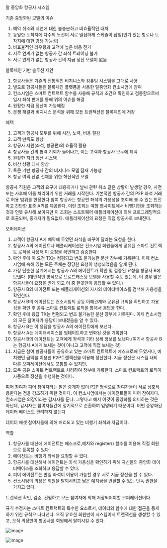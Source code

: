 탈 중앙화 항공사 시스템

기존 중앙화된 모델의 이슈
1. 예약 취소와 지연에 대한 불충분하고 비효율적인 대처
2. 동잏한 도착지에 다수의 노선이 서로 밀접하게 스케쥴이 잡힘(인기 있는 항로나 도착지에 대한 경쟁 가능성)
3. 비효율적인 라우팅과 고객에 높은 비용 전가
4. 서로 연계가 없는 항공사 간 좌석 트레이닝 불가
5. 서로 연계가 없는 항공사 간의 지급 정산 모델이 없음
 
 
블록체인 기반 솔루션 제안
1. 항공사들은 기존의 전통적인 비지니스와 컴퓨팅 시스템을 그대로 사용
2. 별도로 항공사들은 블록체인 플랫폼을 사용한 탈중앙화 컨소시엄에 참여
3. 컨소시엄은 스마트 컨트랙트 함수를 사용해 규칙과 조건으 확인하고 검증함으로써 임시 좌석 판매를 통해 위의 이슈를 해결
4. 원활한 지급 정산이 가능해짐
5. 분쟁 해결과 비지니스 분석을 위해 모든 트랜잭션은 블록체인에 저장

혜택
1. 고객과 항공사 모두를 위해 시간, 노력, 비용 절감
2. 고객 만족도 향상
3. 항공사 지원(좌석, 항공편)의 효율적 활용
4. 항공사들 간의 협력 기회가  늘어나고, 이는 고객과 항공사 모두에 혜택
5. 원활한 지급 정산 시스템
6. 비상 상황 대처 향상
7. 토큰 기반 항공사 간의 비지니스 모델 잠재 가능성
8. 항공 여객 산없 전체를 위한 혁신적인 모델

항공사 직원은 고객의 요구에 대응하거나 날씨 관련 취소 같은 상황이 발생할 경우, 사전 또는 사후에 이를 처리하기 위한 거래를 시작한다. 기본적인 항공사 간의 P2P 좌석 거래로 허용 범위를 한정한다
참여 항공사는 항공편 좌석의 가용성을 조회해 볼 수 있는 안전하고 간단한 표준 API를 제공한다. 이런 조회는 여행 웹사이트에서 비행기편을 조회하는 것과 언뜻 유사해 보이지만 이 조회는 
소프트웨어 애플리케이션에 의해 프로그래밍적으로 호출되며, 중개자가 필요없다. 애플리케이션의 요청은 직접 항공사로 보내진다.

오퍼레이션
1. 고객이 항공사 A에 예약해 두었던 좌석을 바꾸어 달라는 요청을 한다.
2. 항공사 A의 에이전트나 애플리케이션은 컨소시엄 회원들에게 공유된 스마트 컨트랙트 로직을 사용해 이 요청을 확인하고 검증한다.
3. 확인 후에 이 요청 TX는 컴펌되고 변조 불가능한 분산 장부에 기록된다. 이제 컨소시엄에 속해 있는 모든 주체는 정당한 요청이 생성되었음을 알게 된다.
4. 가장 단순한 설계에서는 항공사 A의 에이전트가 확인 및 검증된 요청을 항공사 B에 보낸다. (대안적인 방식으로 브로드캐스팅 모델을 사용할 수도 있는데, 이 경우 많은 항공사들이 요청을 받게 되고 이 중 한곳만이 응답할 수 있다.)
5. 항공사 B의 에이전트 또는 애플리케이션의 자사의 데이터베이스를 검색해 가용성을 확인한다.
6. 항공사 B의 에이전트는 컨소시엄의 공동 이해관계와 공유된 규칙을 확인하고 가용성을 확인 후 공유 스마트 컨트랙트 로직을 통해서 응답을 한다.
7. 확인 후에 응답 TX는 컨펌되고 변조 불가능한 분산 장부에 기록된다. 이제 컨소시엄의 모든 참여자가 응답이 보내졌음을 알 수 있다.
8. 항공사 B는 이 응답을 항공사 A의 에이전트에게 보낸다.
9. 항공사 A는 데이터베이스를 업데이트하고 변화된 것을 기록한다
10. 항공사 B의 에이전트는 고객에게 좌석과 기타 상세 정보를 보낸다.(여기서 항공사 B는 항공사 A에게 보내는 것이 아니고 고객에 직접 보내는 것)
11. 지급은 참여 항공사들이 공유하고 있는 스마트 컨트랙트에 에스크로해 두었거나, 예치했던 금액을 이용한 P2P트랜잭션을 이용해 정산한다. 지급 정산은 시스템 내의 다른 오퍼레이션에서도 포함할 수 있지만,
12. 모두 공유 스마트 컨트랙트로 처리하여 장부에 기록한다. 스마트 컨트랙트의 로직이 자동으로 정산을 수행하는 것이다.

피어 참여자
피어 참여자라는 말은 중개자 없이 P2P 형식으로 참여자들이 서로 상호작용한다는 점을 강조하기 위한 것이다. 이 컨소시엄에서는 에이전트들이 피어 참여자다.
컨소시엄은 의장이라는 감시자를 둔다. 그렇다고 해서 이것이 중앙화를 의미하는 것은 아닌데, 감시자는 참여자들간에 정기적으로 순환하여 임명되기 때문이다. 어떤 중앙화된 데이터 베이스도 관리하지 않는다

데이터 애셋
참여자들에 의해 처리되고 있는 비행기 좌석과 자금이다.

역할
1. 항공사를 대신에 에이전트는 에스크로,예치와 register() 함수를 이용해 직접 회원으로 등록할 수 있다
2. 에이전트는 비행기 좌석을 요청할 수 있다.
3. 항공사를 대신해서 에이전트는 좌석 가용성을 확인하기 위해 자신들의 중앙화 데이터베이스를 조회하고 응답할 수 있다.
4. 피어 에이전트는 만일 좌석이 이용이 가능할 경우 서로 지급 정산을 할 수 있다.
5. 컨소시엄의 의장은 회원을 탈퇴시키고 남은 예치금을 반환할 수 있는 단독 권한을 가지고 있다.

트랜잭션
확인, 검증, 컨펌하고 모든 참여자에 의해 저장되어야할 오퍼레이션이다.

규칙
수정자는 스마트 컨트랙트의 특수한 요소로서, 데이터와 함수에 대한 접근을 통제하기 위한 규칙으 나타낸다. 오직 유효한 회원만이 시스템이서 트랜잭션을 생성할 수 있고, 오직 의장만이
항공사를 회원에서 탈퇴시킬 수 있다.


![image](https://user-images.githubusercontent.com/85157729/162858829-75550732-07d9-4144-95b2-3d26922e382b.png)

![image](https://user-images.githubusercontent.com/85157729/162858886-e38f2b7d-4e1a-43cd-a1a2-fc416941ec8c.png)

